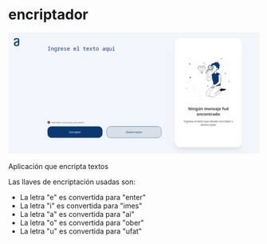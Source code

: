 # encriptador

<p align="center"><img src="https://github.com/ehsc/encriptador/blob/main/img/screenshot.png" /></p>


Aplicación que encripta textos



Las llaves de encriptación usadas son:

- La letra "e" es convertida para "enter"
- La letra "i" es convertida para "imes"
- La letra "a" es convertida para "ai"
- La letra "o" es convertida para "ober"
- La letra "u" es convertida para "ufat"
